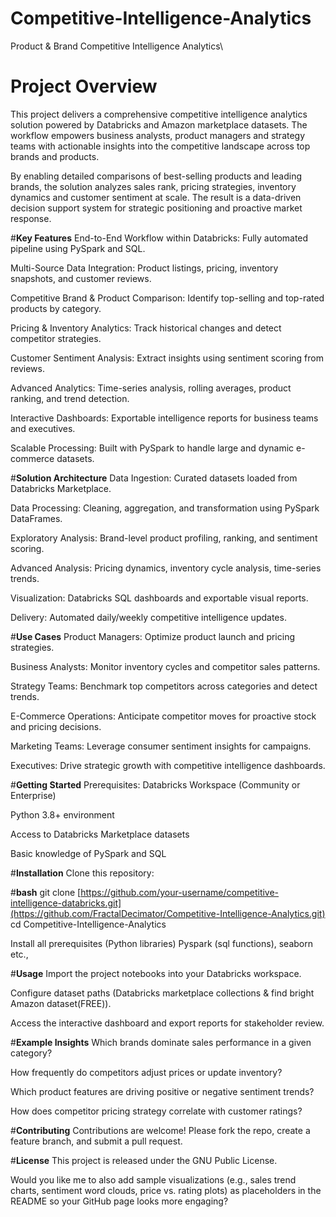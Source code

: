# Competitive-Intelligence-Analytics
Product &amp; Brand Competitive Intelligence Analytics\
# **Project Overview**
This project delivers a comprehensive competitive intelligence analytics solution powered by Databricks and Amazon marketplace datasets. The workflow empowers business analysts, product managers and strategy teams with actionable insights into the competitive landscape across top brands and products.

By enabling detailed comparisons of best-selling products and leading brands, the solution analyzes sales rank, pricing strategies, inventory dynamics and customer sentiment at scale. The result is a data-driven decision support system for strategic positioning and proactive market response.

#**Key Features**
End-to-End Workflow within Databricks: Fully automated pipeline using PySpark and SQL.

Multi-Source Data Integration: Product listings, pricing, inventory snapshots, and customer reviews.

Competitive Brand & Product Comparison: Identify top-selling and top-rated products by category.

Pricing & Inventory Analytics: Track historical changes and detect competitor strategies.

Customer Sentiment Analysis: Extract insights using sentiment scoring from reviews.

Advanced Analytics: Time-series analysis, rolling averages, product ranking, and trend detection.

Interactive Dashboards: Exportable intelligence reports for business teams and executives.

Scalable Processing: Built with PySpark to handle large and dynamic e-commerce datasets.

#**Solution Architecture**
Data Ingestion: Curated datasets loaded from Databricks Marketplace.

Data Processing: Cleaning, aggregation, and transformation using PySpark DataFrames.

Exploratory Analysis: Brand-level product profiling, ranking, and sentiment scoring.

Advanced Analysis: Pricing dynamics, inventory cycle analysis, time-series trends.

Visualization: Databricks SQL dashboards and exportable visual reports.

Delivery: Automated daily/weekly competitive intelligence updates.

#**Use Cases**
Product Managers: Optimize product launch and pricing strategies.

Business Analysts: Monitor inventory cycles and competitor sales patterns.

Strategy Teams: Benchmark top competitors across categories and detect trends.

E-Commerce Operations: Anticipate competitor moves for proactive stock and pricing decisions.

Marketing Teams: Leverage consumer sentiment insights for campaigns.

Executives: Drive strategic growth with competitive intelligence dashboards.

#**Getting Started**
Prerequisites:
Databricks Workspace (Community or Enterprise)

Python 3.8+ environment

Access to Databricks Marketplace datasets

Basic knowledge of PySpark and SQL

#**Installation**
Clone this repository:

#**bash**
git clone [https://github.com/your-username/competitive-intelligence-databricks.git](https://github.com/FractalDecimator/Competitive-Intelligence-Analytics.git)
cd Competitive-Intelligence-Analytics

Install all prerequisites (Python libraries)
Pyspark (sql functions), seaborn etc.,

#**Usage**
Import the project notebooks into your Databricks workspace.

Configure dataset paths (Databricks marketplace collections & find bright Amazon dataset(FREE)).

Access the interactive dashboard and export reports for stakeholder review.

#**Example Insights**
Which brands dominate sales performance in a given category?

How frequently do competitors adjust prices or update inventory?

Which product features are driving positive or negative sentiment trends?

How does competitor pricing strategy correlate with customer ratings?

#**Contributing**
Contributions are welcome! Please fork the repo, create a feature branch, and submit a pull request.

#**License**
This project is released under the GNU Public License.

Would you like me to also add sample visualizations (e.g., sales trend charts, sentiment word clouds, price vs. rating plots) as placeholders in the README so your GitHub page looks more engaging?
